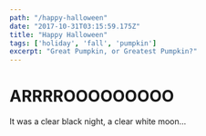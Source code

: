 ```yaml
---
path: "/happy-halloween"
date: "2017-10-31T03:15:59.175Z"
title: "Happy Halloween"
tags: ['holiday', 'fall', 'pumpkin']
excerpt: "Great Pumpkin, or Greatest Pumpkin?"
---
```


# ARRRROOOOOOOOO

It was a clear black night, a clear white moon...

